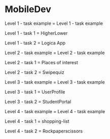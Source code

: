# MobileDev

Level 1 - task example = Level 1 - task example 

Level 1 - task 1 = HigherLower

Level 1 - task 2 = Logica App

Level 2 - task example = Level 2 - task example 

Level 2 - task 1 = Places of interest

Level 2 - task 2 = Swipequiz

Level 3 - task example = Level 3 - task example 

Level 3 - task 1 = UserProfile

Level 3 - task 2 = StudentPortal

Level 4 - task example = Level 4 - task example 

Level 4 - task 1 = shopping-list

Level 4 - task 2 = Rockpaperscissors
